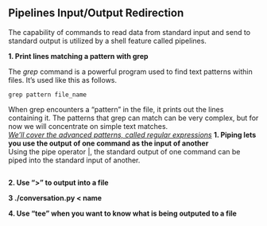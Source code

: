 ## Pipelines Input/Output Redirection

The capability of commands to read data from standard input and send to standard output is utilized by a shell feature called pipelines.  

**1. Print lines matching a pattern with grep**  

The *grep* command is a powerful program used to find text patterns within files.  It’s used like this as follows.
```
grep pattern file_name
```
When grep encounters a “pattern” in the file, it prints out the lines containing it. The patterns that grep can match can be very complex, but for now we will concentrate on simple text matches.  
[*We’ll cover the advanced patterns, called regular expressions*]()
**1. Piping lets you use the output of one command as the input of another**  
Using the pipe operator |, the standard output of one command can be piped into the standard input of another.
```

```

**2. Use “>” to output into a file**   

**3 ./conversation.py < name**    

**4. Use “tee” when you want to know what is being outputed to a file**  
